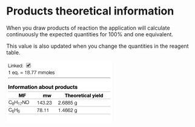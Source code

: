 # Products theoretical information

When you draw products of reaction the application will calculate continuously the expected quantities for 100% and one equivalent.

This value is also updated when you change the quantities in the reagent table.

![products.png](products.png)
